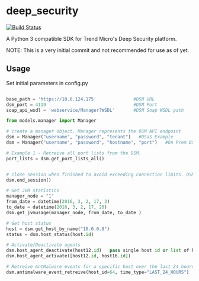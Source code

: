 deep_security
=============
[![Build Status](https://travis-ci.org/jeffthorne/deep_security.svg?branch=master)](https://travis-ci.org/jeffthorne/deep_security)

A Python 3 compatible SDK for Trend Micro's Deep Security platform.

NOTE: This is a very initial commit and not recommended for use as of yet.


## Usage

Set initial parameters in config.py

```python

base_path = 'https://10.0.124.175'              #DSM URL
dsm_port = 4119                                 #DSM Port
soap_api_wsdl = 'webservice/Manager?WSDL'       #DSM Soap WSDL path

```



```python
from models.manager import Manager

# create a manager object. Manager represents the DSM API endpoint
dsm = Manager("username", "password", "tenant")   #DSaS Example
dsm = Manager("username", "password", "hostname", "port")   #On Prem DSM Example

# Example 1 - Retreive all port lists from the DSM.
port_lists = dsm.get_port_lists_all()


# close session when finished to avoid exceeding connection limits. DSM sessions are the same as user logins.
dsm.end_session()

# Get JVM statistics
manager_node = "1"
from_date = datetime(2016, 3, 2, 17, 3)
to_date = datetime(2016, 3, 2, 17, 20)
dsm.get_jvmusage(manager_node, from_date, to_date )

# Get host status
host = dsm.get_host_by_name("10.0.0.8")
status = dsm.host_status(host.id)

# Activate/Deactivate agents 
dsm.host_agent_deactivate(host12.id)   pass single host id or list of host ids  
dsm.host_agent_activate([host12.id, host16.id])

# Retreive AntMalware events for a specific host over the last 24 hours
dsm.antimalware_event_retreive(host_id=64, time_type="LAST_24_HOURS")

```